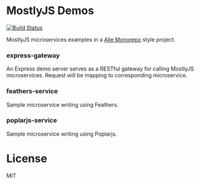 MostlyJS Demos
==============

[![Build Status](https://travis-ci.org/mostlyjs/mostly-demos.svg)](https://travis-ci.org/mostlyjs/mostly-demos)

MostlyJS microservices examples in a [Alle Monorepo](https://github.com/boennemann/alle) style project.

### express-gateway

An Express demo server serves as a RESTful gateway for calling MostlyJS microservices. Request will be mapping to corresponding microservice.

### feathers-service

Sample microservice writing using Feathers.

### poplarjs-service

Sample microservice writing using Poplarjs.

# License

MIT